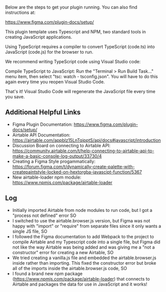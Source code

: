 Below are the steps to get your plugin running. You can also find instructions at:

  https://www.figma.com/plugin-docs/setup/

This plugin template uses Typescript and NPM, two standard tools in creating JavaScript applications.

Using TypeScript requires a compiler to convert TypeScript (code.ts) into JavaScript (code.js)
for the browser to run.

We recommend writing TypeScript code using Visual Studio code:

Compile TypeScript to JavaScript: Run the "Terminal > Run Build Task..." menu item,
then select "tsc: watch - tsconfig.json". You will have to do this again every time
you reopen Visual Studio Code.

That's it! Visual Studio Code will regenerate the JavaScript file every time you save.

## Additional Helpful Links

- Figma Plugin Documentation: https://www.figma.com/plugin-docs/setup/
- Airtable API Documentation: https://airtable.com/appblz15LnTqipptS/api/docs#javascript/introduction
- Discussion Board on connecting to Airtable API: https://community.airtable.com/t/help-connecting-to-airtable-api-to-make-a-basic-console-log-output/33730/4
- Creating a Figma Style progammatically: https://forum.figma.com/t/dynamically-create-palette-with-createpaintstyle-locked-on-hextorgba-javascipt-function/5367
- New airtable-loader npm module: https://www.npmjs.com/package/airtable-loader

## Log
- Initially imported Airtable from node modules to run code, but I got a "process not defined" error SO
- I switched to use the airtable.browser.js version, but Figma was not happy with "import" or "require" from separate files since it only wants a single JS file, SO
- I followed the Figma documentation to add Webpack to the project to compile Airtable and my Typescript code into a single file, but Figma did not like the way Airtable was being added and was giving me a "not a constructor" error for creating a new Airtable, SO
- We tried creating a vanilla.js file and embedded the airtable.browser.js inside rather than importing. This fixed the constructor error but broke all of the imports inside the airtable.browser.js code, SO 
- I found a brand new npm package (https://www.npmjs.com/package/airtable-loader) that connects to Airtable and packages the data for use in JavaScript and it works!
